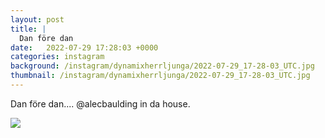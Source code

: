 ```yaml
---
layout: post
title: |
  Dan före dan
date:   2022-07-29 17:28:03 +0000
categories: instagram
background: /instagram/dynamixherrljunga/2022-07-29_17-28-03_UTC.jpg
thumbnail: /instagram/dynamixherrljunga/2022-07-29_17-28-03_UTC.jpg
---
```

Dan före dan.... @alecbaulding in da house. 



<img src='/www-dynamix-herrljunga/instagram/dynamixherrljunga/2022-07-29_17-28-03_UTC.jpg' class='img-fluid' />
